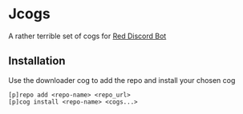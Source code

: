 # Jcogs

A rather terrible set of cogs for [Red Discord Bot](https://github.com/Cog-Creators/Red-DiscordBot)

## Installation
Use the downloader cog to add the repo and install your chosen cog
```
[p]repo add <repo-name> <repo_url>
[p]cog install <repo-name> <cogs...>
```